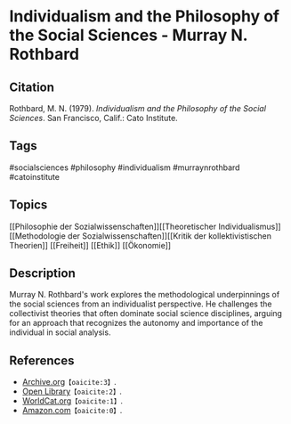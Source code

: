 # Individualism and the Philosophy of the Social Sciences - Murray N. Rothbard

## Citation

Rothbard, M. N. (1979). _Individualism and the Philosophy of the Social
Sciences_. San Francisco, Calif.: Cato Institute.

## Tags

#socialsciences #philosophy #individualism #murraynrothbard #catoinstitute

## Topics

[[Philosophie der Sozialwissenschaften]][[Theoretischer Individualismus]][[Methodologie der Sozialwissenschaften]][[Kritik der kollektivistischen Theorien]]
[[Freiheit]] [[Ethik]] [[Ökonomie]]

## Description

Murray N. Rothbard's work explores the methodological underpinnings of the
social sciences from an individualist perspective. He challenges the
collectivist theories that often dominate social science disciplines, arguing
for an approach that recognizes the autonomy and importance of the individual in
social analysis.

## References

- [Archive.org](https://archive.org/details/individualismand00murr)&#8203;`【oaicite:3】`&#8203;.
- [Open Library](https://openlibrary.org/works/OL2927769W/Individualism_and_the_philosophy_of_the_social_sciences)&#8203;`【oaicite:2】`&#8203;.
- [WorldCat.org](https://www.worldcat.org/title/individualism-and-the-philosophy-of-the-social-sciences/oclc/5285628)&#8203;`【oaicite:1】`&#8203;.
- [Amazon.com](https://www.amazon.com/dp/B01FJ1K4KW)&#8203;`【oaicite:0】`&#8203;.
